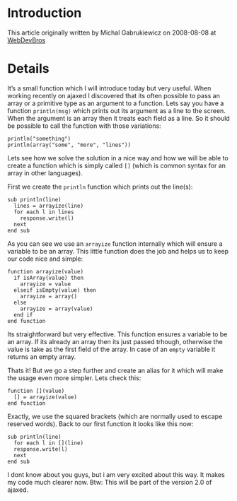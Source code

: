# Introduction #

This article originally written by Michal Gabrukiewicz on 2008-08-08 at [WebDevBros](http://www.webdevbros.net/cool-way-of-creating-arrays-in-asp-vbscript-advanced/)


# Details #

It’s a small function which I will introduce today but very useful. When working recently on ajaxed I discovered that its often possible to pass an array or a primitive type as an argument to a function. Lets say you have a function `println(msg)` which prints out its argument as a line to the screen. When the argument is an array then it treats each field as a line. So it should be possible to call the function with those variations:
```
println("something")
println(array("some", "more", "lines"))
```

Lets see how we solve the solution in a nice way and how we will be able to create a function which is simply called `[]` (which is common syntax for an array in other languages).

First we create the `println` function which prints out the line(s):
```
sub println(line)
  lines = arrayize(line)
  for each l in lines
    response.write(l)
  next
end sub
```

As you can see we use an `arrayize` function internally which will ensure a variable to be an array. This little function does the job and helps us to keep our code nice and simple:
```
function arrayize(value)
  if isArray(value) then
    arrayize = value
  elseif isEmpty(value) then
    arrayize = array()
  else
    arrayize = array(value)
  end if
end function
```

Its straightforward but very effective. This function ensures a variable to be an array. If its already an array then its just passed trhough, otherwise the value is take as the first field of the array. In case of an `empty` variable it returns an empty array.

Thats it! But we go a step further and create an alias for it which will make the usage even more simpler. Lets check this:
```
function [](value)
  [] = arrayize(value)
end function
```

Exactly, we use the squared brackets (which are normally used to escape reserved words). Back to our first function it looks like this now:
```
sub println(line)
  for each l in [](line)
  response.write(l)
  next
end sub
```

I dont know about you guys, but i am very excited about this way. It makes my code much clearer now. Btw: This will be part of the version 2.0 of ajaxed.